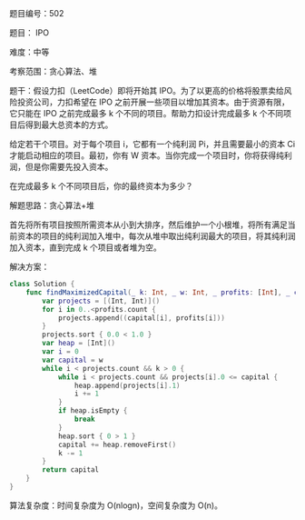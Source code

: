 题目编号：502

题目： IPO

难度：中等

考察范围：贪心算法、堆

题干：假设力扣（LeetCode）即将开始其 IPO。为了以更高的价格将股票卖给风险投资公司，力扣希望在 IPO 之前开展一些项目以增加其资本。由于资源有限，它只能在 IPO 之前完成最多 k 个不同的项目。帮助力扣设计完成最多 k 个不同项目后得到最大总资本的方式。

给定若干个项目。对于每个项目 i，它都有一个纯利润 Pi，并且需要最小的资本 Ci 才能启动相应的项目。最初，你有 W 资本。当你完成一个项目时，你将获得纯利润，但是你需要先投入资本。

在完成最多 k 个不同项目后，你的最终资本为多少？

解题思路：贪心算法+堆

首先将所有项目按照所需资本从小到大排序，然后维护一个小根堆，将所有满足当前资本的项目的纯利润加入堆中，每次从堆中取出纯利润最大的项目，将其纯利润加入资本，直到完成 k 个项目或者堆为空。

解决方案：

```swift
class Solution {
    func findMaximizedCapital(_ k: Int, _ w: Int, _ profits: [Int], _ capital: [Int]) -> Int {
        var projects = [(Int, Int)]()
        for i in 0..<profits.count {
            projects.append((capital[i], profits[i]))
        }
        projects.sort { 0.0 < 1.0 }
        var heap = [Int]()
        var i = 0
        var capital = w
        while i < projects.count && k > 0 {
            while i < projects.count && projects[i].0 <= capital {
                heap.append(projects[i].1)
                i += 1
            }
            if heap.isEmpty {
                break
            }
            heap.sort { 0 > 1 }
            capital += heap.removeFirst()
            k -= 1
        }
        return capital
    }
}
```

算法复杂度：时间复杂度为 O(nlogn)，空间复杂度为 O(n)。